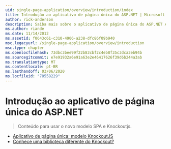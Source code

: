 ```yaml
---
uid: single-page-application/overview/introduction/index
title: Introdução ao aplicativo de página única do ASP.NET | Microsoft Docs
author: rick-anderson
description: Saiba mais sobre o aplicativo de página única do ASP.NET ASP.NET o aplicativo de página única (SPA) ajuda a criar aplicativos que incluem interações significativas do lado do cliente...
ms.author: riande
ms.date: 11/14/2012
ms.assetid: f0643c61-c310-4906-a238-dfc86f09b940
msc.legacyurl: /single-page-application/overview/introduction
msc.type: chapter
ms.openlocfilehash: 73dbc3bee99f22b83cbf2c4eb8f35c3dca3eb94b
ms.sourcegitcommit: e7e91932a6e91a63e2e46417626f39d6b244a3ab
ms.translationtype: MT
ms.contentlocale: pt-BR
ms.lasthandoff: 03/06/2020
ms.locfileid: "78558229"
---
```

# <a name="introduction-to-aspnet-single-page-application"></a>Introdução ao aplicativo de página única do ASP.NET

> Conteúdo para usar o novo modelo SPA e Knockoutjs.

- [Aplicativo de página única: modelo KnockoutJS](knockoutjs-template.md)
- [Conhece uma biblioteca diferente do Knockout?](other-libraries.md)
